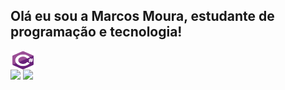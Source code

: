 ## Olá eu sou a Marcos Moura, estudante de programação e tecnologia!

<img align="center" alt="Maecos-CSharp" height="30" width="40" src="https://raw.githubusercontent.com/devicons/devicon/master/icons/csharp/csharp-original.svg">

<div> 
  <a href="https://instagram.com/m_moura10" target="_blank"><img src="https://img.shields.io/badge/-Instagram-%23E4405F?style=for-the-badge&logo=instagram&logoColor=white" target="_blank"></a>
  <a href = "oliveira.marcosmoura@gmail.com"><img src="https://img.shields.io/badge/-Gmail-%23333?style=for-the-badge&logo=gmail&logoColor=white" target="_blank"></a>  
</div>
